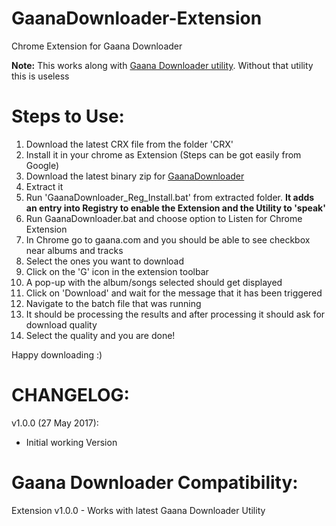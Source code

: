 # GaanaDownloader-Extension
Chrome Extension for Gaana Downloader

**Note:** This works along with [Gaana Downloader utility](https://github.com/PathriK/GaanaDownloader). Without that utility this is useless

# Steps to Use:
1. Download the latest CRX file from the folder 'CRX'
2. Install it in your chrome as Extension (Steps can be got easily from Google)
3. Download the latest binary zip for [GaanaDownloader](https://github.com/PathriK/GaanaDownloader/releases)
4. Extract it
5. Run 'GaanaDownloader_Reg_Install.bat' from extracted folder. **It adds an entry into Registry to enable the Extension and the Utility to 'speak'**
6. Run GaanaDownloader.bat and choose option to Listen for Chrome Extension
7. In Chrome go to gaana.com and you should be able to see checkbox near albums and tracks
8. Select the ones you want to download
9. Click on the 'G' icon in the extension toolbar
10. A pop-up with the album/songs selected should get displayed
11. Click on 'Download' and wait for the message that it has been triggered
12. Navigate to the batch file that was running
13. It should be processing the results and after processing it should ask for download quality
14. Select the quality and you are done!

Happy downloading :)

# CHANGELOG:

v1.0.0 (27 May 2017):
- Initial working Version

# Gaana Downloader Compatibility:
Extension v1.0.0 - Works with latest Gaana Downloader Utility